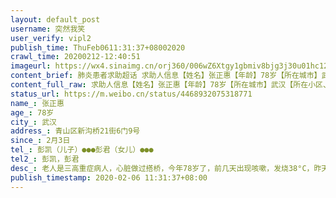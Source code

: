 ```yaml
---
layout: default_post
username: 突然我笑
user_verify: vipl2
publish_time: ThuFeb0611:31:37+08002020
crawl_time: 20200212-12:40:51
imageurl: https://wx4.sinaimg.cn/orj360/006wZ6Xtgy1gbmiv8bjg3j30u01hc129.jpg,https://wx1.sinaimg.cn/orj360/006wZ6Xtgy1gbmiv9hu4nj30u01hcx1l.jpg,https://wx1.sinaimg.cn/orj360/006wZ6Xtgy1gbmivbjw7oj30u01hcb1f.jpg,https://wx3.sinaimg.cn/orj360/006wZ6Xtgy1gbmivcsas2j30u01hcqu7.jpg
content_brief: 肺炎患者求助超话 求助人信息【姓名】张正惠【年龄】78岁【所在城市】武汉【所在小区、社区】青山区 新沟桥  21街 6门9号【患病时间】2月3日【联系方式】彭凯（儿子）：●●● 彭君（女儿）：●●●【其他紧急联系人】彭凯，彭君【病情描述】老人是三高重症病人，心脏做过搭桥 ...全文
content_full_raw: 求助人信息【姓名】张正惠【年龄】78岁【所在城市】武汉【所在小区、社区】青山区新沟桥21街6门9号【患病时间】2月3日【联系方式】彭凯（儿子）：●●●彭君（女儿）：●●●【其他紧急联系人】彭凯，彭君【病情描述】老人是三高重症病人，心脏做过搭桥，今年78岁了，前几天出现咳嗽，发烧38°C，昨天晚上去青山区华润武钢医院就诊。CT诊断结果是高度疑似，双肺病毒感染，老人呼吸困难，精神恍惚。可是无法做核酸检测，不能确诊，不能住院治疗，打完吊针就让她回家隔离观察。可家里还有80岁的老父亲，身体也不好，这几天在一起同吃同住，也极大可能被传染。现在迫切希望能给老人做核酸检测确诊，好让她住院治疗！
status_url: https://m.weibo.cn/status/4468932075318771
name_: 张正惠
age_: 78岁
city_: 武汉
address_: 青山区新沟桥21街6门9号
since_: 2月3日
tel_: 彭凯（儿子）●●●彭君（女儿）●●●
tel2_: 彭凯，彭君
desc_: 老人是三高重症病人，心脏做过搭桥，今年78岁了，前几天出现咳嗽，发烧38°C，昨天晚上去青山区华润武钢医院就诊。CT诊断结果是高度疑似，双肺病毒感染，老人呼吸困难，精神恍惚。可是无法做核酸检测，不能确诊，不能住院治疗，打完吊针就让她回家隔离观察。可家里还有80岁的老父亲，身体也不好，这几天在一起同吃同住，也极大可能被传染。现在迫切希望能给老人做核酸检测确诊，好让她住院治疗！
publish_timestamp: 2020-02-06 11:31:37+08:00
---
```

